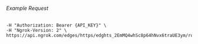 
###### Example Request
```curl \
-H "Authorization: Bearer {API_KEY}" \
-H "Ngrok-Version: 2" \
https://api.ngrok.com/edges/https/edghts_2EmMQ4whSc8p64hNvx6traUE3ym/routes/edghtsrt_2EmMQ4vrnOR9VawX6MrNGCu8H61/saml
